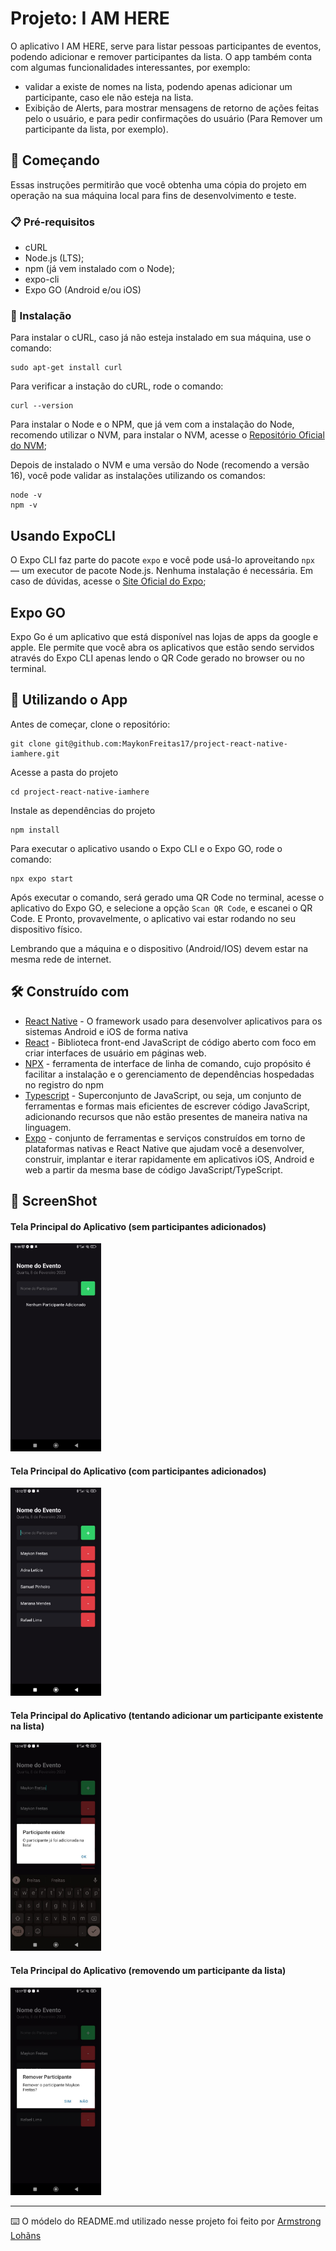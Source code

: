 # Projeto: I AM HERE

O aplicativo I AM HERE, serve para listar pessoas participantes de eventos, podendo adicionar e remover participantes da lista. O app também conta com algumas funcionalidades interessantes, por exemplo:

* validar a existe de nomes na lista, podendo apenas adicionar um participante, caso ele não esteja na lista.
* Exibição de Alerts, para mostrar mensagens de retorno de ações feitas pelo o usuário, e para pedir confirmações do usuário (Para Remover um participante da lista, por exemplo).


## 🚀 Começando

Essas instruções permitirão que você obtenha uma cópia do projeto em operação na sua máquina local para fins de desenvolvimento e teste.

### 📋 Pré-requisitos

* cURL
* Node.js (LTS);
* npm (já vem instalado com o Node);
* expo-cli
* Expo GO (Android e/ou iOS)


### 🔧 Instalação

Para instalar o cURL, caso já não esteja instalado em sua máquina, use o comando: 

```
sudo apt-get install curl
```
Para verificar a instação do cURL, rode o comando:

```
curl --version
```

Para instalar o Node e o NPM, que já vem com a instalação do Node, recomendo utilizar o NVM, para instalar o NVM, acesse o [Repositório Oficial do NVM](https://github.com/nvm-sh/nvms);

Depois de instalado o NVM e uma versão do Node (recomendo a versão 16), você pode validar as instalações utilizando os comandos:

```
node -v
npm -v
```

## Usando ExpoCLI
O Expo CLI faz parte do pacote `expo` e você pode usá-lo aproveitando `npx` — um executor de pacote Node.js. Nenhuma instalação é necessária. Em caso de dúvidas, acesse o [Site Oficial do Expo](https://expo.dev/);

## Expo GO

Expo Go é um aplicativo que está disponível nas lojas de apps da google e apple. Ele permite que você abra os aplicativos que estão sendo servidos através do Expo CLI apenas lendo o QR Code gerado no browser ou no terminal.


## :iphone: Utilizando o App

Antes de começar, clone o repositório:

```
git clone git@github.com:MaykonFreitas17/project-react-native-iamhere.git
```
Acesse a pasta do projeto

```
cd project-react-native-iamhere
```
Instale as dependências do projeto

```
npm install
```
Para executar o aplicativo usando o Expo CLI e o Expo GO, rode o comando:

```
npx expo start
```
Após executar o comando, será gerado uma QR Code no terminal, acesse o aplicativo do Expo GO, e selecione a opção `Scan QR Code`, e escanei o QR Code. E Pronto, provavelmente, o aplicativo vai estar rodando no seu dispositivo físico.

Lembrando que a máquina e o dispositivo (Android/IOS) devem estar na mesma rede de internet.

## 🛠️ Construído com

* [React Native](https://reactnative.dev/) - O framework usado para desenvolver aplicativos para os sistemas Android e iOS de forma nativa
* [React](https://pt-br.reactjs.org/) - Biblioteca front-end JavaScript de código aberto com foco em criar interfaces de usuário em páginas web.
* [NPX](https://maven.apache.org/) - ferramenta de interface de linha de comando, cujo propósito é facilitar a instalação e o gerenciamento de dependências hospedadas no registro do npm
* [Typescript](https://www.typescriptlang.org/) - Superconjunto de JavaScript, ou seja, um conjunto de ferramentas e formas mais eficientes de escrever código JavaScript, adicionando recursos que não estão presentes de maneira nativa na linguagem.
* [Expo](https://expo.dev/) - conjunto de ferramentas e serviços construídos em torno de plataformas nativas e React Native que ajudam você a desenvolver, construir, implantar e iterar rapidamente em aplicativos iOS, Android e web a partir da mesma base de código JavaScript/TypeScript.


## :camera_flash: ScreenShot

#### Tela Principal do Aplicativo (sem participantes adicionados)
<img src="./assets/app-iamhere-home.jpeg" width="145px">

#### Tela Principal do Aplicativo (com participantes adicionados)
<img src="./assets/app-iamhere-home-with-data.jpeg" width="145px">

#### Tela Principal do Aplicativo (tentando adicionar um participante existente na lista)
<img src="./assets/app-iamhere-home-add-participant.jpeg" width="145px">

#### Tela Principal do Aplicativo (removendo um participante da lista)
<img src="./assets/app-iamhere-home-remove-participant.jpeg" width="145px">

---
⌨️ O módelo do README.md utilizado nesse projeto foi feito por [Armstrong Lohãns](https://gist.github.com/lohhans)